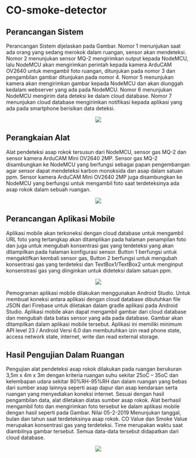 # CO-smoke-detector

## Perancangan Sistem

Perancangan Sistem dijelaskan pada Gambar. Nomor 1 menunjukan saat ada orang yang sedang merokok dalam ruangan, sensor akan mendeteksi. Nomor 2 menunjukan  sensor MQ-2 mengirimkan output kepada NodeMCU, lalu NodeMCU akan mengirimkan perintah kepada kamera ArduCAM OV2640 untuk mengambil foto ruangan, ditunjukan pada nomor 3 dan pengambilan gambar ditunjukan pada nomor 4. Nomor 5 menunjukan kamera akan mengirimkan gambar kepada NodeMCU dan akan diunggah kedalam webserver yang ada pada NodeMCU. Nomor 6 menunjukan NodeMCU mengirim data deteksi ke dalam cloud database. Nomor 7 menunjukan cloud database mengirimkan notifikasi kepada aplikasi yang ada pada smartphone berisikan data deteksi.

<p align="center"><img src="https://i.ibb.co/jhsP1vy/asd.png"/></p>

## Perangkaian Alat

Alat pendeteksi asap rokok tersusun dari NodeMCU, sensor gas MQ-2 dan sensor kamera ArduCAM Mini OV2640 2MP. Sensor gas MQ-2 disambungkan ke NodeMCU yang berfungsi sebagai papan pengembangan agar sensor dapat mendeteksi karbon monoksida dan asap dalam satuan ppm. Sensor kamera ArduCAM Mini OV2640 2MP juga disambungkan ke NodeMCU yang berfungsi untuk mengambil foto saat terdeteksinya ada asap rokok dalam sebuah ruangan.

<p align="center"><img src="https://i.ibb.co/whTHjg2/asd1.png"/></p>

## Perancangan Aplikasi Mobile

Aplikasi mobile akan terkoneksi dengan cloud database untuk mengambil URL foto yang tertangkap akan ditamplikan pada halaman penampilan foto dan juga untuk mengubah konsentrasi gas yang terdeteksi yang akan ditampilkan pada halaman konfigurasi sensor. Button 1 berfungsi untuk mengaktifkan kembali sensor gas, Button 2 berfungsi untuk mengubah konsentrasi gas yang terdeteksi dan TextBox1/TextBox2 untuk menginput konsenstrasi gas yang diinginkan untuk dideteksi dalam satuan ppm.

<p align="center"><img src="https://i.ibb.co/ZN2y5k6/asd2.png"/></p>

Pemograman aplikasi mobile dilakukan menggunakan Android Studio. Untuk membuat koneksi antara aplikasi dengan cloud database dibutuhkan file JSON dari Firebase untuk diletakan dalam gradle aplikasi pada Android Studio. Aplikasi mobile akan dapat mengambil gambar dari cloud database dan mengubah data batas sensor yang ada pada database. Gambar akan ditampilkan dalam aplikasi mobile tersebut. Aplikasi ini memiliki minimum API level 23 / Android Versi 6.0 dan membutuhkan izin read phone state, access network state, internet, write dan read external storage.

## Hasil Pengujian Dalam Ruangan

Pengujian alat pendeteksi asap rokok dilakukan pada ruangan berukuran 3,5m x 4m x 3m dengan kriteria ruangan suhu sekitar 25oC – 35oC dan kelembapan udara sekitar 80%RH-95%RH dan dalam ruangan yang bebas dari sumber asap lainnya seperti asap dapur dan asap kendaraan serta ruangan yang menyediakan koneksi internet. Sesuai dengan hasil pengambilan data, alat diletakan diatas sumber asap rokok. Alat berhasil mengambil foto dan mengirimkan foto tersebut ke dalam aplikasi mobile dengan hasil seperti pada Gambar. Nilai 05-2-2019 Menunjukan tanggal, bulan dan tahun saat terdeteksinya asap rokok. CO Value dan Smoke Value merupakan konsentrasi gas yang terdeteksi. Time merupakan waktu saat diambilnya gambar tersebut. Semua data-data tersebut didapatkan dari cloud database.

<p align="center"><img src="https://i.ibb.co/tmZdZYj/asd3.png"/></p>
